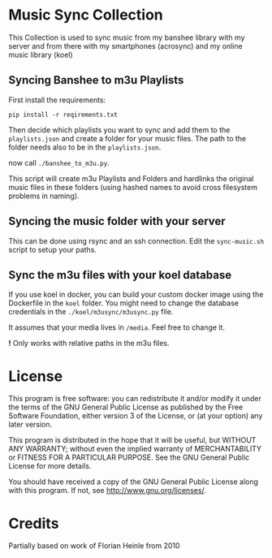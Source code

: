 # Music Sync Collection

This Collection is used to sync music from my banshee library with my server and from there with my smartphones (acrosync) and my online music library (koel)

## Syncing Banshee to m3u Playlists

First install the requirements:

```
pip install -r reqirements.txt
```

Then decide which playlists you want to sync and add them to the `playlists.json` and create a folder for your music files. The path to the folder needs also to be in the `playlists.json`.

now call `./banshee_to_m3u.py`.

This script will create m3u Playlists and Folders and hardlinks the original music files in these folders (using hashed names to avoid cross filesystem problems in naming).

## Syncing the music folder with your server

This can be done using rsync and an ssh connection.
Edit the `sync-music.sh` script to setup your paths.

## Sync the m3u files with your koel database

If you use koel in docker, you can build your custom docker image using the Dockerfile in the `koel` folder. You might need to change the database credentials in the `./koel/m3usync/m3usync.py` file.

It assumes that your media lives in `/media`. Feel free to change it.

**!** Only works with relative paths in the m3u files.

# License

This program is free software: you can redistribute it and/or modify it under
the terms of the GNU General Public License as published by the Free Software
Foundation, either version 3 of the License, or (at your option) any later
version.

This program is distributed in the hope that it will be useful, but WITHOUT
ANY WARRANTY; without even the implied warranty of MERCHANTABILITY or FITNESS
FOR A PARTICULAR PURPOSE. See the GNU General Public License for more
details.

You should have received a copy of the GNU General Public License along with
this program.  If not, see <http://www.gnu.org/licenses/>.

# Credits

Partially based on work of Florian Heinle from 2010
